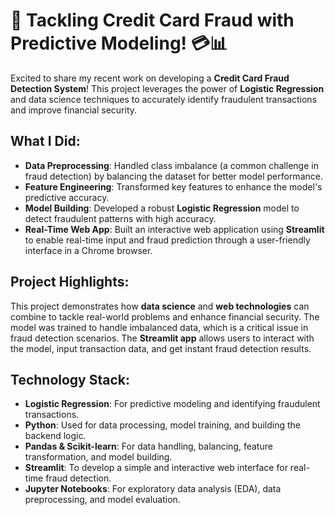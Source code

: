 # 🚨 Tackling Credit Card Fraud with Predictive Modeling! 💳📊

Excited to share my recent work on developing a **Credit Card Fraud Detection System**! This project leverages the power of **Logistic Regression** and data science techniques to accurately identify fraudulent transactions and improve financial security.

## What I Did:
- **Data Preprocessing**: Handled class imbalance (a common challenge in fraud detection) by balancing the dataset for better model performance.
- **Feature Engineering**: Transformed key features to enhance the model's predictive accuracy.
- **Model Building**: Developed a robust **Logistic Regression** model to detect fraudulent patterns with high accuracy.
- **Real-Time Web App**: Built an interactive web application using **Streamlit** to enable real-time input and fraud prediction through a user-friendly interface in a Chrome browser.

## Project Highlights:
This project demonstrates how **data science** and **web technologies** can combine to tackle real-world problems and enhance financial security. The model was trained to handle imbalanced data, which is a critical issue in fraud detection scenarios. The **Streamlit app** allows users to interact with the model, input transaction data, and get instant fraud detection results.

## Technology Stack:
- **Logistic Regression**: For predictive modeling and identifying fraudulent transactions.
- **Python**: Used for data processing, model training, and building the backend logic.
- **Pandas & Scikit-learn**: For data handling, balancing, feature transformation, and model building.
- **Streamlit**: To develop a simple and interactive web interface for real-time fraud detection.
- **Jupyter Notebooks**: For exploratory data analysis (EDA), data preprocessing, and model evaluation.
